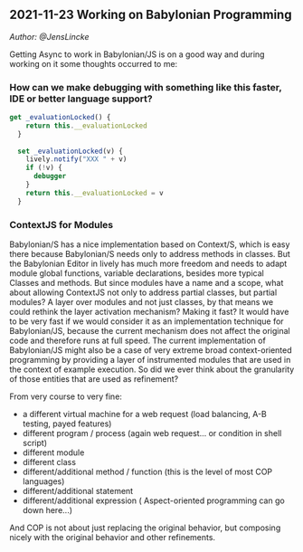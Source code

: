 ## 2021-11-23 Working on Babylonian Programming

*Author: @JensLincke* 


Getting Async to work in Babylonian/JS is on a good way and during working on it some thoughts occurred to me:

### How can we make debugging with something like this faster, IDE or better language support? 

```javascript
get _evaluationLocked() {
    return this.__evaluationLocked
  }
 
  set _evaluationLocked(v) {
    lively.notify("XXX " + v)
    if (!v) { 
      debugger
    }
    return this.__evaluationLocked = v
  }
```

### ContextJS for Modules


Babylonian/S has a nice implementation based on Context/S, which is easy there because Babylonian/S needs only to address methods in classes. But the Babylonian Editor in lively has much more freedom and needs to adapt module global functions, variable declarations, besides more typical Classes and methods. But since modules have a name and a scope, what about allowing ContextJS not only to address partial classes, but partial modules? A layer over modules and not just classes, by that means we could rethink the layer activation mechanism? Making it fast? It would have to be very fast if we would consider it as an implementation technique for Babylonian/JS, because the current mechanism does not affect the original code and therefore runs at full speed. The current implementation of  Babylonian/JS might also be a case of very extreme broad context-oriented programming by providing a layer of instrumented modules that are used in the context of example execution. So did we ever think about the granularity of those entities that are used as refinement?

From very course to very fine:

- a different virtual machine for a web request (load balancing, A-B testing, payed features)
- different program / process (again web request... or condition in shell script)
- different module 
- different class
- different/additional method / function (this is the level of most COP languages)
- different/additional statement
- different/additional expression ( Aspect-oriented programming can go down here...)

And COP is not about just replacing the original behavior, but composing nicely with the original behavior and other refinements. 
